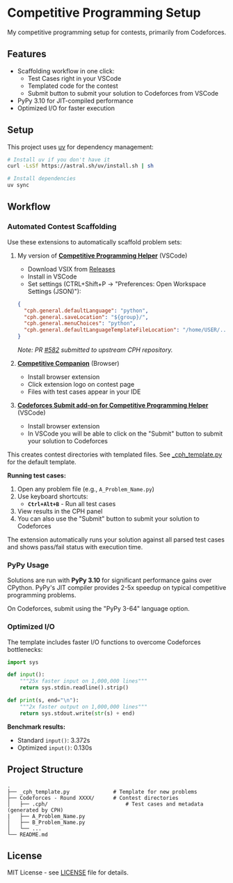 # Competitive Programming Setup

My competitive programming setup for contests, primarily from Codeforces.

## Features

- Scaffolding workflow in one click:
  - Test Cases right in your VSCode
  - Templated code for the contest
  - Submit button to submit your solution to Codeforces from VSCode
- PyPy 3.10 for JIT-compiled performance
- Optimized I/O for faster execution

## Setup

This project uses [uv](https://github.com/astral-sh/uv) for dependency management:

```bash
# Install uv if you don't have it
curl -LsSf https://astral.sh/uv/install.sh | sh

# Install dependencies
uv sync
```

## Workflow

### Automated Contest Scaffolding

Use these extensions to automatically scaffold problem sets:

1. My version of **[Competitive Programming Helper](https://github.com/dantetemplar/fork-cph)** (VSCode)
   - Download VSIX from [Releases](https://github.com/dantetemplar/fork-cph/releases)
   - Install in VSCode
   - Set settings (CTRL+Shift+P -> "Preferences: Open Workspace Settings (JSON)"): 
    ```json
    {
      "cph.general.defaultLanguage": "python",
      "cph.general.saveLocation": "${group}/",
      "cph.general.menuChoices": "python",
      "cph.general.defaultLanguageTemplateFileLocation": "/home/USER/.../competitive-programming/_cph_template.py"
    }
    ```
    *Note: PR [#582](https://github.com/agrawal-d/cph/pull/582) submitted to upstream CPH repository.*

2. **[Competitive Companion](https://github.com/jmerle/competitive-companion#readme)** (Browser)
   - Install browser extension
   - Click extension logo on contest page
   - Files with test cases appear in your IDE

3. **[Codeforces Submit add-on for Competitive Programming Helper](https://github.com/agrawal-d/cph-submit)** (VSCode)
   - Install browser extension
   - In VSCode you will be able to click on the "Submit" button to submit your solution to Codeforces

This creates contest directories with templated files. See [_cph_template.py](_cph_template.py) for the default template.

**Running test cases:**
1. Open any problem file (e.g., `A_Problem_Name.py`)
2. Use keyboard shortcuts:
   - **`Ctrl+Alt+B`** - Run all test cases
3. View results in the CPH panel
4. You can also use the "Submit" button to submit your solution to Codeforces

The extension automatically runs your solution against all parsed test cases and shows pass/fail status with execution time.

### PyPy Usage

Solutions are run with **PyPy 3.10** for significant performance gains over CPython. PyPy's JIT compiler provides 2-5x speedup on typical competitive programming problems.

On Codeforces, submit using the "PyPy 3-64" language option.

### Optimized I/O


The template includes faster I/O functions to overcome Codeforces bottlenecks:

```python
import sys

def input():
    """25x faster input on 1,000,000 lines"""
    return sys.stdin.readline().strip()

def print(s, end="\n"):
    """2x faster output on 1,000,000 lines"""
    return sys.stdout.write(str(s) + end)
```

**Benchmark results:**
- Standard `input()`: 3.372s
- Optimized `input()`: 0.130s

## Project Structure

```
.
├── _cph_template.py              # Template for new problems
├── Codeforces - Round XXXX/      # Contest directories
│   ├── .cph/                         # Test cases and metadata (generated by CPH)
|   ├── A_Problem_Name.py
│   ├── B_Problem_Name.py
│   └── ...
└── README.md
```

## License

MIT License - see [LICENSE](LICENSE) file for details.
